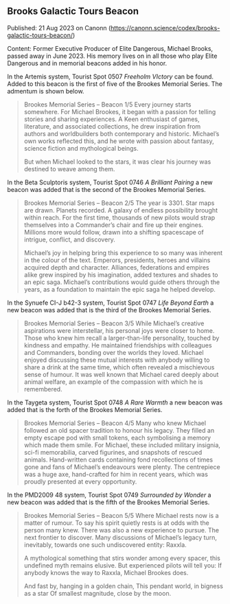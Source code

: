 ## Brooks Galactic Tours Beacon

Published: 21 Aug 2023 on Canonn (https://canonn.science/codex/brooks-galactic-tours-beacon/)

Content: Former Executive Producer of Elite Dangerous, Michael Brooks, passed away in June 2023. His memory lives on in all those who play Elite Dangerous and in memorial beacons added in his honor.

In the Artemis system, Tourist Spot 0507 *Freeholm VIctory* can be found. Added to this beacon is the first of five of the Brookes Memorial Series. The admentum is shown below.

> 
> Brookes Memorial Series – Beacon 1/5
> Every journey starts somewhere. For Michael Brookes, it began with a passion for telling stories and sharing experiences. A Keen enthusiast of games, literature, and associated collections, he drew inspiration from authors and worldbuilders both contemporary and historic. Michael’s own works reflected this, and he wrote with passion about fantasy, science fiction and mythological beings.
> 
> But when Michael looked to the stars, it was clear his journey was destined to weave among them.

In the Beta Sculptoris system, Tourist Spot 0746 *A Brilliant Pairing* a new beacon was added that is the second of the Brookes Memorial Series.

> 
> Brookes Memorial Series – Beacon 2/5
> The year is 3301. Star maps are drawn. Planets recorded. A galaxy of endless possibility brought within reach. For the first time, thousands of new pilots would strap themselves into a Commander’s chair and fire up their engines. Millions more would follow, drawn into a shifting spacescape of intrigue, conflict, and discovery.
> 
> Michael’s joy in helping bring this experience to so many was inherent in the colour of the text. Emperors, presidents, heroes and villains acquired depth and character. Alliances, federations and empires alike grew inspired by his imagination, added textures and shades to an epic saga. Michael’s contributions would guide others through the years, as a foundation to maintain the epic saga he helped develop.

In the Synuefe CI-J b42-3 system, Tourist Spot 0747 *Life Beyond Earth* a new beacon was added that is the third of the Brookes Memorial Series.

> 
> Brookes Memorial Series – Beacon 3/5
> While Michael’s creative aspirations were interstellar, his personal joys were closer to home. Those who knew him recall a larger-than-life personality, touched by kindness and empathy. He maintained friendships with colleagues and Commanders, bonding over the worlds they loved. Michael enjoyed discussing these mutual interests with anybody willing to share a drink at the same time, which often revealed a mischievous sense of humour. It was well known that Michael cared deeply about animal welfare, an example of the compassion with which he is remembered.

In the Taygeta system, Tourist Spot 0748 *A Rare Warmth* a new beacon was added that is the forth of the Brookes Memorial Series.

> 
> Brookes Memorial Series – Beacon 4/5
> Many who knew Michael followed an old spacer tradition to honour his legacy. They filled an empty escape pod with small tokens, each symbolising a memory which made them smile. For Michael, these included military insignia, sci-fi memorabilia, carved figurines, and snapshots of rescued animals. Hand-written cards containing fond recollections of times gone and fans of Michael’s endeavours were plenty. The centrepiece was a huge axe, hand-crafted for him in recent years, which was proudly presented at every opportunity. 

In the PMD2009 48 system, Tourist Spot 0749 *Surrounded by Wonder* a new beacon was added that is the fifth of the Brookes Memorial Series.

> 
> Brookes Memorial Series – Beacon 5/5
> Where Michael rests now is a matter of rumour. To say his spirit quietly rests is at odds with the person many knew. There was also a new experience to pursue. The next frontier to discover. Many discussions of Michael’s legacy turn, inevitably, towards one such undiscovered entity: Raxxla.
> 
> A mythological something that stirs wonder among every spacer, this undefined myth remains elusive. But experienced pilots will tell you: If anybody knows the way to Raxxla, Michael Brookes does.
> 
> And fast by, hanging in a golden chain,
> This pendant world, in bigness as a star
> Of smallest magnitude, close by the moon.